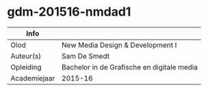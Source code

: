 # gdm-201516-nmdad1

|Info|  |
|----|---|
|Olod|New Media Design & Development I|
|Auteur(s)|Sam De Smedt|
|Opleiding|Bachelor in de Grafische en digitale media|
|Academiejaar|2015-16|
